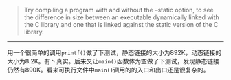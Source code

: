 > Try compiling a program with and without the –static option, to see the difference in size between an executable dynamically linked with the C library and one that is linked against the static version of the C library.

---

用一个很简单的调用`printf()`做了下测试，静态链接的大小为892K，动态链接的大小为8.2K。有丶真实。后来又让`main()`函数体为空做了下测试，发现静态链接仍然有890K。看来可执行文件中`main()`调用的的入口和出口还是很复杂的。